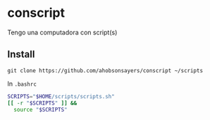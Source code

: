 # conscript

Tengo una computadora con script(s)

## Install

```
git clone https://github.com/ahobsonsayers/conscript ~/scripts
```

In `.bashrc`

```bash
SCRIPTS="$HOME/scripts/scripts.sh"
[[ -r "$SCRIPTS" ]] && 
  source "$SCRIPTS"
```